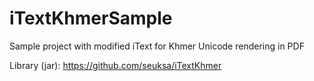 # iTextKhmerSample
Sample project with modified iText for Khmer Unicode rendering in PDF

Library (jar): https://github.com/seuksa/iTextKhmer